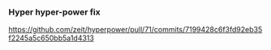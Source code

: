 ### Hyper hyper-power fix
https://github.com/zeit/hyperpower/pull/71/commits/7199428c6f3fd92eb35f2245a5c650bb5a1d4313

